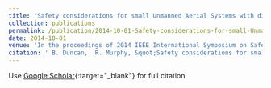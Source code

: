 ```yaml
---
title: "Safety considerations for small Unmanned Aerial Systems with distributed users"
collection: publications
permalink: /publication/2014-10-01-Safety-considerations-for-small-Unmanned-Aerial-Systems-with-distributed-users
date: 2014-10-01
venue: 'In the proceedings of 2014 IEEE International Symposium on Safety, Security, and Rescue Robotics (2014)'
citation: ' B. Duncan,  R. Murphy, &quot;Safety considerations for small Unmanned Aerial Systems with distributed users.&quot; In the proceedings of 2014 IEEE International Symposium on Safety, Security, and Rescue Robotics (2014), 2014.'
---
```

Use [Google Scholar](https://scholar.google.com/scholar?q=Safety+considerations+for+small+Unmanned+Aerial+Systems+with+distributed+users){:target="_blank"} for full citation